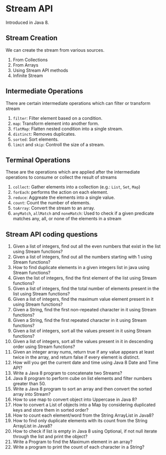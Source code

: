 # Stream API

Introduced in Java 8.

## Stream Creation

We can create the stream from various sources.

1. From Collections
2. From Arrays
3. Using Stream API methods
4. Infinite Stream

## Intermediate Operations

There are certain intermediate operations which can filter or transform stream

1. `filter`: Filter element based on a condition.
2. `map`: Transform element into another form.
3. `flatMap`: Flatten nested condition into a single stream.
4. `distinct`: Removes duplicates.
5. `sorted`: Sort elements.
6. `limit` and `skip`: Controll the size of a stream.

## Terminal Operations

These are the operations which are applied after the intermediate operations to consume or collect the result of streams

1. `collect`: Gather elements into a collection (e.g.: `List`, `Set`, `Map`)
2. `forEach`: performs the action on each element.
3. `reduce`: Aggreate the elements into a single value.
4. `count`: Count the number of elements.
5. `toArray`: Convert the stream to an array.
6. `anyMatch`, `allMatch` and `noneMatch`: Used to check if a given predicate matches any, all, or none of the elements in a stream

## Stream API coding questions

1. Given a list of integers, find out all the even numbers that exist in the list using Stream functions?
2. Given a list of integers, find out all the numbers starting with 1 using Stream functions?
3. How to find duplicate elements in a given integers list in java using Stream functions?
4. Given the list of integers, find the first element of the list using Stream functions?
5. Given a list of integers, find the total number of elements present in the list using Stream functions?
6. Given a list of integers, find the maximum value element present in it using Stream functions?
7. Given a String, find the first non-repeated character in it using Stream functions?
8. Given a String, find the first repeated character in it using Stream functions?
9. Given a list of integers, sort all the values present in it using Stream functions?
10. Given a list of integers, sort all the values present in it in descending order using Stream functions?
11. Given an integer array nums, return true if any value appears at least twice in the array, and return false if every element is distinct.
12. How will you get the current date and time using Java 8 Date and Time API?
13. Write a Java 8 program to concatenate two Streams?
14. Java 8 program to perform cube on list elements and filter numbers greater than 50.
15. Write a Java 8 program to sort an array and then convert the sorted array into Stream?
16. How to use map to convert object into Uppercase in Java 8?
17. How to convert a List of objects into a Map by considering duplicated keys and store them in sorted order?
18. How to count each element/word from the String ArrayList in Java8?
19. How to find only duplicate elements with its count from the String ArrayList in Java8?
20. How to check if list is empty in Java 8 using Optional, if not null iterate through the list and print the object?
21. Write a Program to find the Maximum element in an array?
22. Write a program to print the count of each character in a String?
